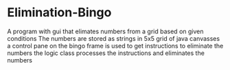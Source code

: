 # Elimination-Bingo
A program with gui that elimates numbers from a grid based on given conditions
The numbers are stored as strings in 5x5 grid of java canvasses
a control pane on the bingo frame is used to get instructions to eliminate the numbers
the logic class processes the instructions and eliminates the numbers
